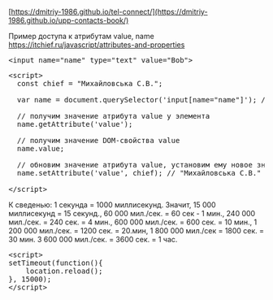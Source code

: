 [https://dmitriy-1986.github.io/tel-connect/](https://dmitriy-1986.github.io/upp-contacts-book/)

Пример доступа к атрибутам value, name
https://itchief.ru/javascript/attributes-and-properties

<pre>&lt;input name="name" type="text" value="Bob"&gt;</pre>

<pre>&lt;script&gt;
  const chief = "Михайловська С.В.";
  
  var name = document.querySelector('input[name="name"]'); // получим элемент
  
  // получим значение атрибута value у элемента
  name.getAttribute('value'); 
 
  // получим значение DOM-свойства value
  name.value; 
  
  // обновим значение атрибута value, установим ему новое значение
  name.setAttribute('value', chief); // "Михайловська С.В."
  
&lt;/script&gt;</pre>
<p>
К сведенью: 1 секунда = 1000 миллисекунд.
Значит, 15 000 миллисекунд = 15 секунд.,
60 000 мил./сек. = 60 сек - 1 мин.,
240 000 мил./сек. = 240 сек. = 4 мин.,
600 000 мил./сек. = 600 сек. = 10 мин.,
1 200 000 мил./сек. = 1200 сек. = 20.мин,
1 800 000 мил./сек = 1800 сек. = 30 мин.
3 600 000 мил./сек. = 3600 сек. = 1 час.
</p>
<pre>&lt;script&gt
setTimeout(function(){
    location.reload();
}, 15000);
&lt;/script&gt;</pre>
